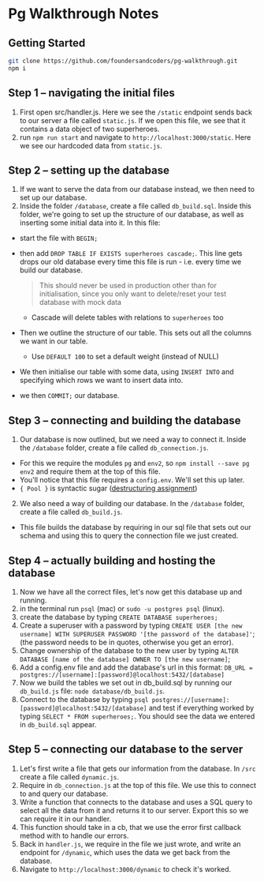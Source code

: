 # Pg Walkthrough Notes

## Getting Started
```sh
git clone https://github.com/foundersandcoders/pg-walkthrough.git
npm i
```

## Step 1 – navigating the initial files
1. First open src/handler.js. Here we see the `/static` endpoint sends back to our server a file called `static.js`. If we open this file, we see that it contains a data object of two superheroes.
2. run `npm run start` and navigate to `http://localhost:3000/static`. Here we see our hardcoded data from `static.js`.

## Step 2 – setting up the database
1. If we want to serve the data from our database instead, we then need to set up our database.
2. Inside the folder `/database`, create a file called `db_build.sql`. Inside this folder, we're going to set up the structure of our database, as well as inserting some initial data into it. In this file:
  - start the file with `BEGIN;`
  - then add `DROP TABLE IF EXISTS superheroes cascade;`. This line gets drops our old database every time this file is run - i.e. every time we build our database.
    > This should never be used in production other than for initialisation, since you only want to delete/reset your test database with mock data

    - Cascade will delete tables with relations to `superheroes` too
  - Then we outline the structure of our table. This sets out all the columns we want in our table.
    - Use `DEFAULT 100` to set a default weight (instead of NULL)
  - We then initialise our table with some data, using `INSERT INTO` and specifying which rows we want to insert data into.
  - we then `COMMIT;` our database.

## Step 3 – connecting and building the database
1. Our database is now outlined, but we need a way to connect it. Inside the `/database` folder, create a file called `db_connection.js`.
  - For this we require the modules `pg` and `env2`, so `npm install --save pg env2` and require them at the top of this file.
  - You'll notice that this file requires a `config.env`. We'll set this up later.
  - `{ Pool }` is syntactic sugar ([destructuring assignment](https://developer.mozilla.org/en/docs/Web/JavaScript/Reference/Operators/Destructuring_assignment))
2. We also need a way of building our database. In the `/database` folder, create a file called `db_build.js`.
 - This file builds the database by requiring in our sql file that sets out our schema and using this to query the connection file we just created.

## Step 4 – actually building and hosting the database
1. Now we have all the correct files, let's now get this database up and running.
2. in the terminal run `psql` (mac) or `sudo -u postgres psql` (linux).
3. create the database by typing `CREATE DATABASE superheroes;`
4. Create a superuser with a password by typing `CREATE USER [the new username] WITH SUPERUSER PASSWORD '[the password of the database]'`; (the password needs to be in quotes, otherwise you get an error).
5. Change ownership of the database to the new user by typing `ALTER DATABASE [name of the database] OWNER TO [the new username]`;
6. Add a config.env file and add the database's url in this format: `DB_URL = postgres://[username]:[password]@localhost:5432/[database]`
7. Now we build the tables we set out in db_build.sql by running our `db_build.js` file: `node database/db_build.js`.
8. Connect to the database by typing `psql postgres://[username]:[password]@localhost:5432/[database]` and test if everything worked by typing `SELECT * FROM superheroes;`. You should see the data we entered in `db_build.sql` appear.

## Step 5 – connecting our database to the server
1. Let's first write a file that gets our information from the database. In `/src` create a file called `dynamic.js`.
2. Require in `db_connection.js` at the top of this file. We use this to connect to and query our database.
3. Write a function that connects to the database and uses a SQL query to select all the data from it and returns it to our server. Export this so we can require it in our handler.
4. This function should take in a cb, that we use the error first callback method with to handle our errors.
5. Back in `handler.js`, we require in the file we just wrote, and write an endpoint for `/dynamic`, which uses the data we get back from the database.
6. Navigate to `http://localhost:3000/dynamic` to check it's worked. 
